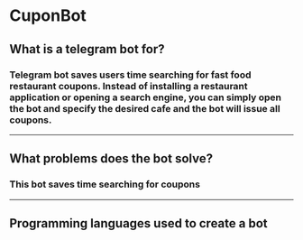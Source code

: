# CuponBot

## What is a telegram bot for?
### Telegram bot saves users time searching for fast food restaurant coupons. Instead of installing a restaurant application or opening a search engine, you can simply open the bot and specify the desired cafe and the bot will issue all coupons.
--------------------------------------------------------------------------
## What problems does the bot solve?
### This bot saves time searching for coupons
--------------------------------------------------------------------------
## Programming languages used to create a bot
### 
